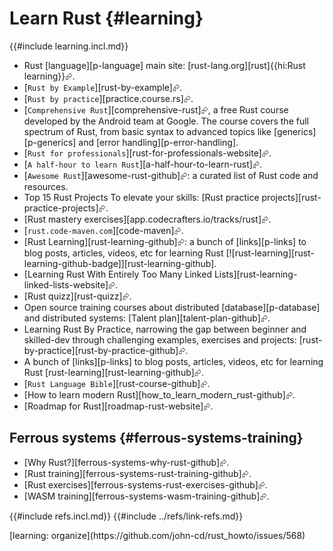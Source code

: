 # Learn Rust {#learning}

{{#include learning.incl.md}}

- Rust [language][p-language] main site: [rust-lang.org][rust]{{hi:Rust learning}}⮳.
- [`Rust by Example`][rust-by-example]⮳.
- [`Rust by practice`][practice.course.rs]⮳.
- [`Comprehensive Rust`][comprehensive-rust]⮳, a free Rust course developed by the Android team at Google. The course covers the full spectrum of Rust, from basic syntax to advanced topics like [generics][p-generics] and [error handling][p-error-handling].
- [`Rust for professionals`][rust-for-professionals-website]⮳.
- [`A half-hour to learn Rust`][a-half-hour-to-learn-rust]⮳.
- [`Awesome Rust`][awesome-rust-github]⮳: a curated list of Rust code and resources.
- Top 15 Rust Projects To elevate your skills: [Rust practice projects][rust-practice-projects]⮳.
- [Rust mastery exercises][app.codecrafters.io/tracks/rust]⮳.
- [`rust.code-maven.com`][code-maven]⮳.
- [Rust Learning][rust-learning-github]⮳: a bunch of [links][p-links] to blog posts, articles, videos, etc for learning Rust [![rust-learning][rust-learning-github-badge]][rust-learning-github].
- [Learning Rust With Entirely Too Many Linked Lists][rust-learning-linked-lists-website]⮳.
- [Rust quizz][rust-quizz]⮳.
- Open source training courses about distributed [database][p-database] and distributed systems: [Talent plan][talent-plan-github]⮳.
- Learning Rust By Practice, narrowing the gap between beginner and skilled-dev through challenging examples, exercises and projects: [rust-by-practice][rust-by-practice-github]⮳.
- A bunch of [links][p-links] to blog posts, articles, videos, etc for learning Rust [rust-learning][rust-learning-github]⮳.
- [`Rust Language Bible`][rust-course-github]⮳.
- [How to learn modern Rust][how_to_learn_modern_rust-github]⮳.
- [Roadmap for Rust][roadmap-rust-website]⮳.

## Ferrous systems {#ferrous-systems-training}

- [Why Rust?][ferrous-systems-why-rust-github]⮳.
- [Rust training][ferrous-systems-rust-training-github]⮳.
- [Rust exercises][ferrous-systems-rust-exercises-github]⮳.
- [WASM training][ferrous-systems-wasm-training-github]⮳.

{{#include refs.incl.md}}
{{#include ../refs/link-refs.md}}

<div class="hidden">
[learning: organize](https://github.com/john-cd/rust_howto/issues/568)
</div>
